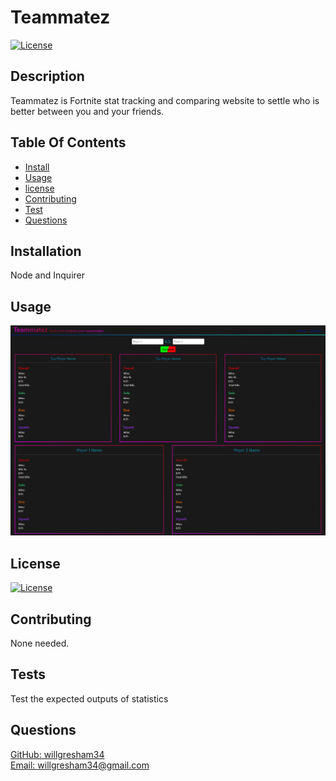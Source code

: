 
# Teammatez 
[![License](https://img.shields.io/badge/License-Unlicense-blue)](https://unlicense.org/)

## Description
Teammatez is Fortnite stat tracking and comparing website to settle who is better between you and your friends.

## Table Of Contents
* [Install](#installs)
* [Usage](#usage)
* [license](#license)
* [Contributing](#contributing)
* [Test](#test)
* [Questions](#questions)

## Installation
Node and Inquirer

## Usage
![header image](./images/teammatez.png)

## License 
[![License](https://img.shields.io/badge/License-Unlicense-blue)](https://unlicense.org/)

## Contributing
None needed.

## Tests 
Test the expected outputs of statistics

## Questions 
[GitHub: willgresham34](https://github.com/willgresham34) <br> 
[Email: willgresham34@gmail.com](mailto:willgresham34@gmail.com)
    
